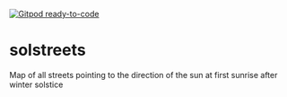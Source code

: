 [![Gitpod ready-to-code](https://img.shields.io/badge/Gitpod-ready--to--code-blue?logo=gitpod)](https://gitpod.io/#https://github.com/sztanko/solsticestreets)

solstreets
==========

Map of all streets pointing to the direction of the sun at first sunrise after winter solstice
